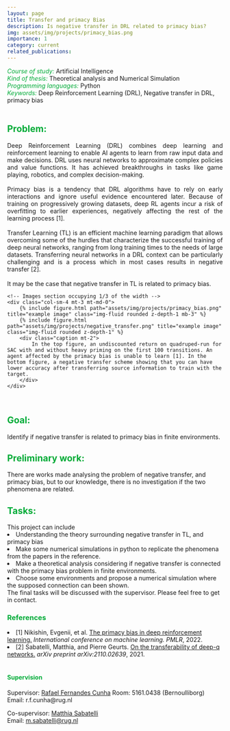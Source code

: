 ```yaml
---
layout: page
title: Transfer and primacy Bias
description: Is negative transfer in DRL related to primacy bias?
img: assets/img/projects/primacy_bias.png
importance: 1
category: current
related_publications: 
---
```



<style>
    h7:after {
        content: "\A";
        white-space: pre;
    }
</style>
<h6 style="color: #00ab37;display: inline">Course of study:</h6>
<h7 style="display: inline;">Artificial Intelligence</h7>

<h6 style="color: #00ab37;display: inline">Kind of thesis:</h6> 
<h7 style="display: inline;">Theoretical analysis and Numerical Simulation</h7>

<h6 style="color: #00ab37; display: inline">Programming languages:</h6>
<h7 style="display: inline;">Python</h7>

<h6 style="color: #00ab37; display: inline">Keywords:</h6>
<h7 style="display: inline;">Deep Reinforcement Learning (DRL), Negative transfer in DRL, primacy bias </h7>

<br>
<div class="row">
    <!-- Text section occupying 2/3 of the width -->
    <div class="col-sm-8 mt-3 mt-md-0" style="text-align: justify;">
        <h2 style="color: #00ab37;">Problem:</h2>
        Deep Reinforcement Learning (DRL) combines deep learning and reinforcement learning to enable AI agents to learn from raw input data and make decisions. DRL uses neural networks to approximate complex policies and value functions. It has achieved breakthroughs in tasks like game playing, robotics, and complex decision-making. 
        <br><br>
        Primacy bias is a tendency that DRL algorithms have to rely on early interactions and ignore useful evidence encountered later. Because of training on progressively growing datasets, deep RL agents incur a risk of overfitting to earlier experiences, negatively affecting the rest of the learning process [1]. 
        <br><br>
        Transfer Learning (TL) is an efficient machine learning paradigm that allows overcoming some of the hurdles that characterize the successful training of deep neural networks, ranging from long training times to the needs of large datasets. Transferring neural networks in a DRL context can be particularly challenging and is a process which in most cases results in negative transfer [2]. 
        <br><br>
        It may be the case that negative transfer in TL is related to primacy bias.
    </div>

    <!-- Images section occupying 1/3 of the width -->
    <div class="col-sm-4 mt-3 mt-md-0">
        {% include figure.html path="assets/img/projects/primacy_bias.png" title="example image" class="img-fluid rounded z-depth-1 mb-3" %}
        {% include figure.html path="assets/img/projects/negative_transfer.png" title="example image" class="img-fluid rounded z-depth-1" %}
        <div class="caption mt-2">
            In the top figure, an undiscounted return on quadruped-run for SAC with and without heavy priming on the first 100 transitions. An agent affected by the primacy bias is unable to learn [1]. In the bottom figure, a negative transfer scheme showing that you can have lower accuracy after transferring source information to train with the target. 
        </div>
    </div>
</div>

<br>
<h2 style="color: #00ab37;">Goal:</h2>
Identify if negative transfer is related to primacy bias in finite environments.

<br>
<h2 style="color: #00ab37;">Preliminary work:</h2>
There are works made analysing the problem of negative transfer, and primacy bias, but to our knowledge, there is no investigation if the two phenomena are related.

<br>
<h2 style="color: #00ab37;">Tasks:</h2>
This project can include
<li>Understanding the theory surrounding negative transfer in TL, and primacy bias</li>
<li>Make some numerical simulations in python to replicate the phenomena from the papers in the reference.</li>
<li>Make a theoretical analysis considering if negative transfer is connected with the primacy bias problem in finite environments. </li>
<li>Choose some environments and propose a numerical simulation where the supposed connection can been shown. </li>
The final tasks will be discussed with the supervisor. Please feel free to get in contact.
 

<br>
<h3 style="color: #00ab37;">References</h3>

<li>[1] Nikishin, Evgenii, et al. <a href="https://proceedings.mlr.press/v162/nikishin22a">The primacy bias in deep reinforcement learning.</a> <i>International conference on machine learning. PMLR</i>, 2022.</li>

<li>[2] Sabatelli, Matthia, and Pierre Geurts. <a href="https://arxiv.org/pdf/2110.02639.pdf">On the transferability of deep-q networks.</a> <i>arXiv preprint arXiv:2110.02639</i>, 2021.</li>

<br>
<h4 style="color: #00ab37;">Supervision</h4>
Supervisor: <a href="https://www.rug.nl/staff/r.f.cunha/?lang=en">Rafael Fernandes Cunha</a>  
Room: 5161.0438 (Bernoulliborg)  
Email: r.f.cunha@rug.nl

Co-supervisor: <a href="https://www.rug.nl/staff/m.sabatelli/?lang=en">Matthia Sabatelli</a>   
Email: m.sabatelli@rug.nl




